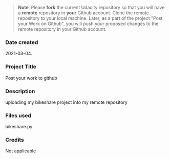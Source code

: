 >**Note**: Please **fork** the current Udacity repository so that you will have a **remote** repository in **your** Github account. Clone the remote repository to your local machine. Later, as a part of the project "Post your Work on Github", you will push your proposed changes to the remote repository in your Github account.

### Date created
2021-03-04.

### Project Title
Post your work to github

### Description
uploading my bikeshare project into my remote repository

### Files used
bikeshare.py

### Credits
Not applicable

